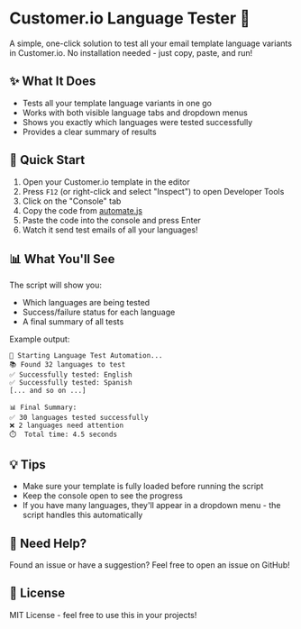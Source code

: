 # Customer.io Language Tester 🚀

A simple, one-click solution to test all your email template language variants in Customer.io. No installation needed - just copy, paste, and run!

## ✨ What It Does

- Tests all your template language variants in one go
- Works with both visible language tabs and dropdown menus
- Shows you exactly which languages were tested successfully
- Provides a clear summary of results

## 🎯 Quick Start

1. Open your Customer.io template in the editor
2. Press `F12` (or right-click and select "Inspect") to open Developer Tools
3. Click on the "Console" tab
4. Copy the code from [automate.js](https://github.com/pranavkafle/customerio-language-tester/blob/main/src/automate.js)
5. Paste the code into the console and press Enter
6. Watch it send test emails of all your languages!

## 📊 What You'll See

The script will show you:
- Which languages are being tested
- Success/failure status for each language
- A final summary of all tests

Example output:
```
🚀 Starting Language Test Automation...
📚 Found 32 languages to test
✅ Successfully tested: English
✅ Successfully tested: Spanish
[... and so on ...]

📊 Final Summary:
✅ 30 languages tested successfully
❌ 2 languages need attention
⏱️  Total time: 4.5 seconds
```

## 💡 Tips

- Make sure your template is fully loaded before running the script
- Keep the console open to see the progress
- If you have many languages, they'll appear in a dropdown menu - the script handles this automatically

## 🤝 Need Help?

Found an issue or have a suggestion? Feel free to open an issue on GitHub!

## 📄 License

MIT License - feel free to use this in your projects! 
